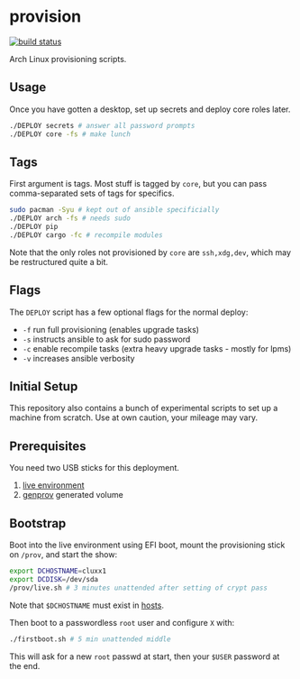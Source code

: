 # provision
[![build status](https://secure.travis-ci.org/clux/provision.svg)](http://travis-ci.org/clux/provision)

Arch Linux provisioning scripts.

## Usage
Once you have gotten a desktop, set up secrets and deploy core roles later.

```sh
./DEPLOY secrets # answer all password prompts
./DEPLOY core -fs # make lunch
```

## Tags
First argument is tags. Most stuff is tagged by `core`, but you can pass comma-separated sets of tags for specifics.

```sh
sudo pacman -Syu # kept out of ansible specificially
./DEPLOY arch -fs # needs sudo
./DEPLOY pip
./DEPLOY cargo -fc # recompile modules
```

Note that the only roles not provisioned by `core` are `ssh,xdg,dev`, which may be restructured quite a bit.

## Flags
The `DEPLOY` script has a few optional flags for the normal deploy:

- `-f` run full provisioning (enables upgrade tasks)
- `-s` instructs ansible to ask for sudo password
- `-c` enable recompile tasks (extra heavy upgrade tasks - mostly for lpms)
- `-v` increases ansible verbosity

## Initial Setup
This repository also contains a bunch of experimental scripts to set up a machine from scratch. Use at own caution, your mileage may vary.

## Prerequisites
You need two USB sticks for this deployment.

1. [live environment](https://www.archlinux.org/download/)
2. [genprov](./genprov.sh) generated volume

## Bootstrap
Boot into the live environment using EFI boot, mount the provisioning stick on `/prov`, and start the show:

```sh
export DCHOSTNAME=cluxx1
export DCDISK=/dev/sda
/prov/live.sh # 3 minutes unattended after setting of crypt pass
```

Note that `$DCHOSTNAME` must exist in [hosts](./hosts).

Then boot to a passwordless `root` user and configure `X` with:

```sh
./firstboot.sh # 5 min unattended middle
```

This will ask for a new `root` passwd at start, then your `$USER` password at the end.
